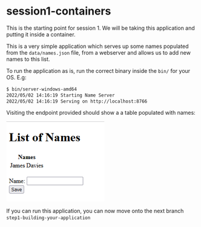 # session1-containers

This is the starting point for session 1. We will be taking this application and putting it inside a container.

This is a very simple application which serves up some names populated from the `data/names.json` file, from a webserver and allows us to add new names to this list.

To run the application as is, run the correct binary inside the `bin/` for your OS. E.g:
```
$ bin/server-windows-amd64 
2022/05/02 14:16:19 Starting Name Server
2022/05/02 14:16:19 Serving on http://localhost:8766
```
Visiting the endpoint provided should show a a table populated with names:

![](./images/image1.PNG)

If you can run this application, you can now move onto the next branch `step1-building-your-application`
